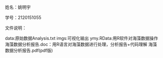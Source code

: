 姓名：姚明宇

学号：2120151055

文件说明：

data:原始数据Analysis.txt
imgs:可视化输出
ymy.RData:用R软件对海藻数据操作
海藻数据分析报告.doc：用R语言对海藻数据进行处理，分析报告+代码理解
海藻数据分析报告.pdf(pdf版)
